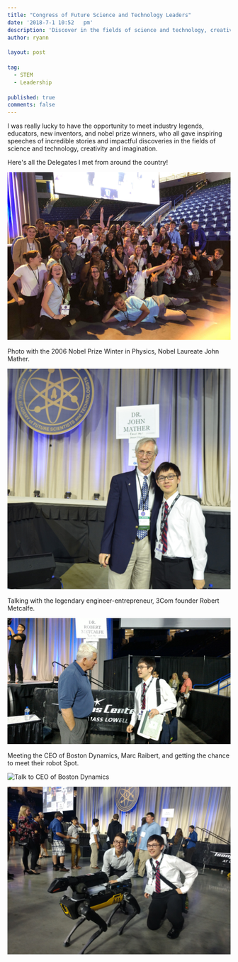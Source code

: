 ```yaml
---
title: "Congress of Future Science and Technology Leaders"
date: '2018-7-1 10:52	pm'
description: 'Discover in the fields of science and technology, creativity and imagination'
author: ryann	

layout: post

tag:
  - STEM
  - Leadership
  
published: true
comments: false
---
```



I was really lucky to have the opportunity to meet industry legends, educators, new inventors, and nobel prize winners, who all gave inspiring speeches of incredible stories and impactful discoveries in the fields of science and technology, creativity and imagination. 
  
Here's all the Delegates I met from around the country!

![Meet](/assets/images/posts/congress/group.jpeg)  

Photo with the 2006 Nobel Prize Winter in Physics, Nobel Laureate John Mather.

![Talk to JonMather](/assets/images/posts/congress/JohcMather.JPG)

Talking with the legendary engineer-entrepreneur, 3Com founder Robert Metcalfe.

![Talk to 3M CEO](/assets/images/posts/congress/RobertMetcalfe.jpg)

Meeting the CEO of Boston Dynamics, Marc Raibert, and getting the chance to meet their robot Spot.

![Talk to CEO of Boston Dynamics](/assets/images/posts/congress/MarcRaibertBostonDynamics.JPG)

![Play with Robot](/assets/images/posts/congress/about-top.jpg)

